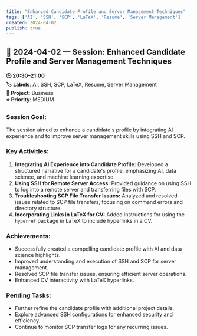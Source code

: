 ```yaml
---
title: "Enhanced Candidate Profile and Server Management Techniques"
tags: ['AI', 'SSH', 'SCP', 'LaTeX', 'Resume', 'Server Management']
created: 2024-04-02
publish: true
---
```


## 📅 2024-04-02 — Session: Enhanced Candidate Profile and Server Management Techniques

**🕒 20:30–21:00**  
**🏷️ Labels**: AI, SSH, SCP, LaTeX, Resume, Server Management  
**📂 Project**: Business  
**⭐ Priority**: MEDIUM  


### Session Goal:
The session aimed to enhance a candidate's profile by integrating AI experience and to improve server management skills using SSH and SCP.

### Key Activities:
1. **Integrating AI Experience into Candidate Profile:** Developed a structured narrative for a candidate's profile, emphasizing AI, data science, and machine learning expertise.
2. **Using SSH for Remote Server Access:** Provided guidance on using SSH to log into a remote server and transferring files with SCP.
3. **Troubleshooting SCP File Transfer Issues:** Analyzed and resolved issues related to SCP file transfers, focusing on command errors and directory structure.
4. **Incorporating Links in LaTeX for CV:** Added instructions for using the `hyperref` package in LaTeX to include hyperlinks in a CV.

### Achievements:
- Successfully created a compelling candidate profile with AI and data science highlights.
- Improved understanding and execution of SSH and SCP for server management.
- Resolved SCP file transfer issues, ensuring efficient server operations.
- Enhanced CV interactivity with LaTeX hyperlinks.

### Pending Tasks:
- Further refine the candidate profile with additional project details.
- Explore advanced SSH configurations for enhanced security and efficiency.
- Continue to monitor SCP transfer logs for any recurring issues.
